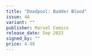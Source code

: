 ```yaml
---
title: "Deadpool: Badder Blood"
issue: 4A
variant: ""
publisher: Marvel Comics
release_date: Sep 2023
signed_by: ""
price: 4.99
---
```

